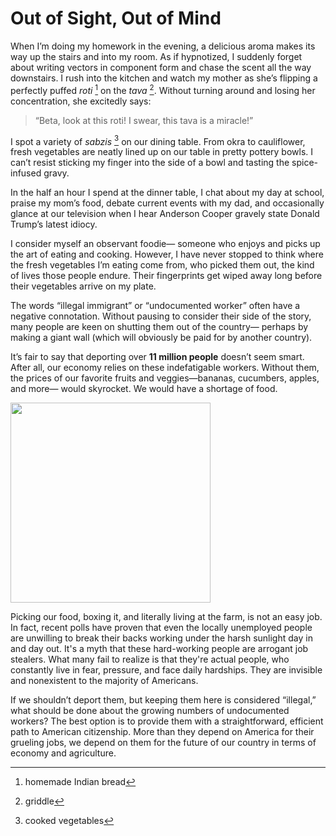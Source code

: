 # Out of Sight, Out of MindWhen I’m doing my homework in the evening, a delicious aroma makes its way up the stairs and into my room. As if hypnotized, I suddenly forget about writing vectors in component form and chase the scent all the way downstairs. I rush into the kitchen and watch my mother as she’s flipping a perfectly puffed *roti* [^roti] on the *tava* [^tava]. Without turning around and losing her concentration, she excitedly says:

> “Beta, look at this roti! I swear, this tava is a miracle!”I spot a variety of *sabzis* [^sabzis] on our dining table. From okra to cauliflower, fresh vegetables are neatly lined up on our table in pretty pottery bowls. I can’t resist sticking my finger into the side of a bowl and tasting the spice-infused gravy.In the half an hour I spend at the dinner table, I chat about my day at school, praise my mom’s food, debate current events with my dad, and occasionally glance at our television when I hear Anderson Cooper gravely state Donald Trump’s latest idiocy. I consider myself an observant foodie— someone who enjoys and picks up the art of eating and cooking. However, I have never stopped to think where the fresh vegetables I’m eating come from, who picked them out, the kind of lives those people endure. Their fingerprints get wiped away long before their vegetables arrive on my plate. The words “illegal immigrant” or “undocumented worker” often have a negative connotation. Without pausing to consider their side of the story, many people are keen on shutting them out of the country— perhaps by making a giant wall (which will obviously be paid for by another country).It’s fair to say that deporting over **11 million people** doesn’t seem smart. After all, our economy relies on these indefatigable workers. Without them, the prices of our favorite fruits and veggies—bananas, cucumbers, apples, and more— would skyrocket. We would have a shortage of food.

<img src="lazy-people.png" height=320>Picking our food, boxing it, and literally living at the farm, is not an easy job. In fact, recent polls have proven that even the locally unemployed people are unwilling to break their backs working under the harsh sunlight day in and day out. It's a myth that these hard-working people are arrogant job stealers. What many fail to realize is that they're actual people, who constantly live in fear, pressure, and face daily hardships. They are invisible and nonexistent to the majority of Americans. If we shouldn’t deport them, but keeping them here is considered “illegal,” what should be done about the growing numbers of undocumented workers? The best option is to provide them with a straightforward, efficient path to American citizenship. More than they depend on America for their grueling jobs, we depend on them for the future of our country in terms of economy and agriculture.

[^roti]: homemade Indian bread 

[^tava]: griddle
[^sabzis]: cooked vegetables
